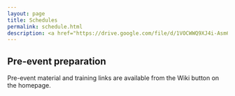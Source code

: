 ```yaml
---
layout: page
title: Schedules 
permalink: schedule.html
description: <a href="https://drive.google.com/file/d/1VOCWWQ9XJ4i-Asm6Y7n2o4VXCEX9t84d/view">Week One </a>(August 20-21, 2020)
---
```

## Pre-event preparation

Pre-event material and training links are available from the Wiki button on the homepage. 



